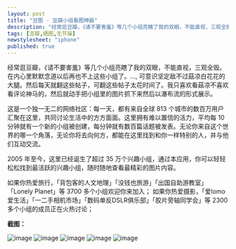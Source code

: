 ```yaml
---
layout: post
title: "豆图 - 豆瓣小组看图神器"
description: "经常逛豆瓣，《请不要害羞》等几个小组亮瞎了我的双眼，不能直视，三观全毁。在内心里默默念道以后再也不上这些小组了。..., 可意识坚定敌不过菇凉白花花的大腿。然后每天就翻这些帖子，可翻这些帖子太花时间了。我只喜欢看菇凉不喜欢看评论神马的，然后就动手把小组里的图片抓下来然后以瀑布流的形式展示。"
tags: [豆瓣,晒图,无节操]
newstylesheet: "iphone"
published: true
---
```


经常逛豆瓣，《请不要害羞》等几个小组亮瞎了我的双眼，不能直视，三观全毁。在内心里默默念道以后再也不上这些小组了。..., 可意识坚定敌不过菇凉白花花的大腿。然后每天就翻这些帖子，可翻这些帖子太花时间了。我只喜欢看菇凉不喜欢看评论神马的，然后就动手把小组里的图片抓下来然后以瀑布流的形式展示。

这是一个独一无二的网络社区：每一天，都有来自全球 813 个城市的数百万用户汇聚在这里，共同讨论生活中的方方面面。这里拥有难以置信的活力，平均每 10 分钟就有一个新的小组被创建，每分钟就有数百篇话题被发表。无论你来自这个世界的哪一个角落，无论你将去向何方，都能在这里找到和你一样特别的人，并与他们互动交流。

2005 年至今，这里已经诞生了超过 35 万个兴趣小组，通过本应用，你可以轻轻松松找到最活跃的兴趣小组，随时随地查看最精彩的图片内容。

如果你热爱旅行，「背包客的人文地理」「没钱也旅游」「出国自助游教室」「Lonely Planet」等 3700 多个小组欢迎你来加入；
如果你热爱摄影，「爱lomo 爱生活」「一二手相机市场」「数码单反DSLR俱乐部」「胶片旁轴同学会」等 2300 多个小组的成员正在火热讨论；

**截图：**

![image](http://a2.mzstatic.com/us/r30/Purple5/v4/6c/9c/d9/6c9cd9a8-cd50-b329-a4fd-0a521f1327be/screen322x572.jpeg)
![image](http://a3.mzstatic.com/us/r30/Purple3/v4/2d/ab/91/2dab917a-b560-d042-0ae5-08391ce7bf15/screen322x572.jpeg)
![image](http://a5.mzstatic.com/us/r30/Purple3/v4/60/fd/95/60fd9570-58c3-d4c6-1e9a-fdec428c162b/screen322x572.jpeg)
![image](http://a1.mzstatic.com/us/r30/Purple1/v4/97/bb/78/97bb786c-9128-7294-f916-bc35d3bbad52/screen322x572.jpeg)
![image](http://a2.mzstatic.com/us/r30/Purple5/v4/de/ae/74/deae7496-2047-ab18-56a1-2ecdaf49a62b/screen322x572.jpeg)
